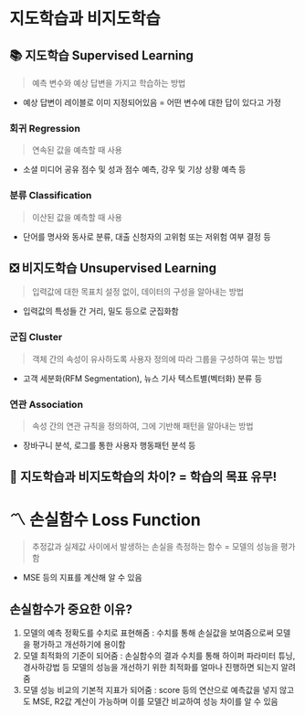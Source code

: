 # 지도학습과 비지도학습
## 📚 지도학습 Supervised Learning
> 예측 변수와 예상 답변을 가지고 학습하는 방법
* 예상 답변이 레이블로 이미 지정되어있음 = 어떤 변수에 대한 답이 있다고 가정
### 회귀 Regression
> 연속된 값을 예측할 때 사용
* 소셜 미디어 공유 점수 및 성과 점수 예측, 강우 및 기상 상황 예측 등
### 분류 Classification
> 이산된 값을 예측할 때 사용
* 단어를 명사와 동사로 분류, 대출 신청자의 고위험 또는 저위험 여부 결정 등
## ❎ 비지도학습 Unsupervised Learning
> 입력값에 대한 목표치 설정 없이, 데이터의 구성을 알아내는 방법
* 입력값의 특성들 간 거리, 밀도 등으로 군집화함
### 군집 Cluster
> 객체 간의 속성이 유사하도록 사용자 정의에 따라 그룹을 구성하여 묶는 방법
* 고객 세분화(RFM Segmentation), 뉴스 기사 텍스트별(벡터화) 분류 등
### 연관 Association
> 속성 간의 연관 규칙을 정의하여, 그에 기반해 패턴을 알아내는 방법
* 장바구니 분석, 로그를 통한 사용자 행동패턴 분석 등
## 🤔 지도학습과 비지도학습의 차이? = 학습의 목표 유무! <br/>

# 〽 손실함수 Loss Function
> 추정값과 실제값 사이에서 발생하는 손실을 측정하는 함수 = 모델의 성능을 평가함
* MSE 등의 지표를 계산해 알 수 있음
## 손실함수가 중요한 이유?
1. 모델의 예측 정확도를 수치로 표현해줌 : 수치를 통해 손실값을 보여줌으로써 모델을 평가하고 개선하기에 용이함
2. 모델 최적화의 기준이 되어줌 : 손실함수의 결과 수치를 통해 하이퍼 파라미터 튜닝, 경사하강법 등 모델의 성능을 개선하기 위한 최적화를 얼마나 진행하면 되는지 알려줌
3. 모델 성능 비교의 기본적 지표가 되어줌 : score 등의 연산으로 예측값을 넣지 않고도 MSE, R2값 계산이 가능하며 이를 모델간 비교하여 성능 차이를 알 수 있음

